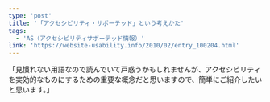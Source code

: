 ```yaml
---
type: 'post'
title: '「アクセシビリティ・サポーテッド」という考えかた'
tags:
  - 'AS（アクセシビリティサポーテッド情報）'
link: 'https://website-usability.info/2010/02/entry_100204.html'
---
```

「見慣れない用語なので読んでいて戸惑うかもしれませんが、アクセシビリティを実効的なものにするための重要な概念だと思いますので、簡単にご紹介したいと思います。」